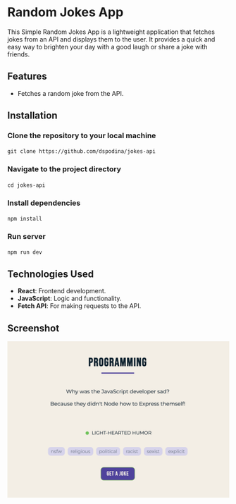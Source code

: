 # Random Jokes App

This Simple Random Jokes App is a lightweight application that fetches jokes from an API and displays them to the user. It provides a quick and easy way to brighten your day with a good laugh or share a joke with friends.

## Features

- Fetches a random joke from the API.

## Installation

### Clone the repository to your local machine

`git clone https://github.com/dspodina/jokes-api`

### Navigate to the project directory

`cd jokes-api`

### Install dependencies

`npm install`

### Run server

`npm run dev`

## Technologies Used

- **React**: Frontend development.
- **JavaScript**: Logic and functionality.
- **Fetch API**: For making requests to the API.

## Screenshot

![Random Joke](./public/screenshot.png)
